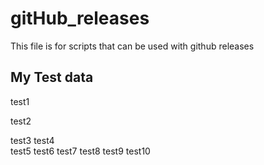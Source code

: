 # gitHub_releases
This file is for scripts that can be used with github releases

## My Test data
test1

test2

test3
test4               
test5
test6
test7
test8
test9
test10